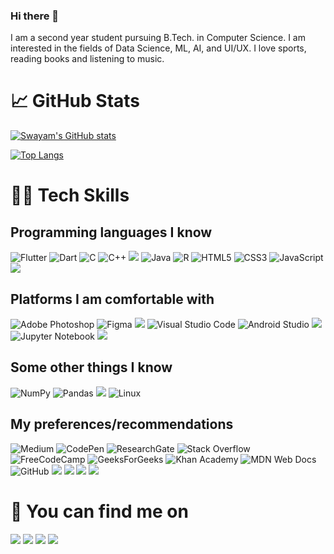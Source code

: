 ### Hi there 👋
I am a second year student pursuing B.Tech. in Computer Science. I am interested in the fields of Data Science, ML, AI, and UI/UX. I love sports, reading books and listening to music. 

# 📈 GitHub Stats 
[![Swayam's GitHub stats](https://github-readme-stats.vercel.app/api?username=SwayamMehta10)](https://github.com/SwayamMehta19/github-readme-stats)

[![Top Langs](https://github-readme-stats.vercel.app/api/top-langs/?username=SwayamMehta10&theme=tokyonight)](https://github.com/SwayamMehta10/github-readme-stats)

# 🧑‍💻 Tech Skills
## Programming languages I know
![Flutter](https://img.shields.io/badge/Flutter-%2302569B.svg?style=for-the-badge&logo=Flutter&logoColor=white)
![Dart](https://img.shields.io/badge/dart-%230175C2.svg?style=for-the-badge&logo=dart&logoColor=white)
![C](https://img.shields.io/badge/c-%2300599C.svg?style=for-the-badge&logo=c&logoColor=white)
![C++](https://img.shields.io/badge/c++-%2300599C.svg?style=for-the-badge&logo=c%2B%2B&logoColor=white)
<img src="https://img.shields.io/badge/Python-FFD43B?style=for-the-badge&logo=python&logoColor=blue">
![Java](https://img.shields.io/badge/java-%23ED8B00.svg?style=for-the-badge&logo=java&logoColor=white)
![R](https://img.shields.io/badge/r-%23276DC3.svg?style=for-the-badge&logo=r&logoColor=white)
![HTML5](https://img.shields.io/badge/html5-%23E34F26.svg?style=for-the-badge&logo=html5&logoColor=white)
![CSS3](https://img.shields.io/badge/css3-%231572B6.svg?style=for-the-badge&logo=css3&logoColor=white)
![JavaScript](https://img.shields.io/badge/javascript-%23323330.svg?style=for-the-badge&logo=javascript&logoColor=%23F7DF1E)
<img src="https://img.shields.io/badge/PLSQL-F80000?style=for-the-badge&logo=oracle&logoColor=black">

## Platforms I am comfortable with
![Adobe Photoshop](https://img.shields.io/badge/adobephotoshop-%2331A8FF.svg?style=for-the-badge&logo=adobephotoshop&logoColor=white)
![Figma](https://img.shields.io/badge/figma-%23F24E1E.svg?style=for-the-badge&logo=figma&logoColor=white)
<img src="https://img.shields.io/badge/Canva-%2300C4CC.svg?&style=for-the-badge&logo=Canva&logoColor=white">
![Visual Studio Code](https://img.shields.io/badge/Visual%20Studio%20Code-0078d7.svg?style=for-the-badge&logo=visual-studio-code&logoColor=white)
![Android Studio](https://img.shields.io/badge/Android%20Studio-3DDC84.svg?style=for-the-badge&logo=android-studio&logoColor=white)
<img src="https://img.shields.io/badge/Tableau-E97627?style=for-the-badge&logo=Tableau&logoColor=white">
![Jupyter Notebook](https://img.shields.io/badge/jupyter-%23FA0F00.svg?style=for-the-badge&logo=jupyter&logoColor=white)
<img src="https://img.shields.io/badge/Colab-F9AB00?style=for-the-badge&logo=googlecolab&color=525252">

## Some other things I know
![NumPy](https://img.shields.io/badge/numpy-%23013243.svg?style=for-the-badge&logo=numpy&logoColor=white)
![Pandas](https://img.shields.io/badge/pandas-%23150458.svg?style=for-the-badge&logo=pandas&logoColor=white)
<img src="https://img.shields.io/badge/Plotly-239120?style=for-the-badge&logo=plotly&logoColor=white">
![Linux](https://img.shields.io/badge/Linux-FCC624?style=for-the-badge&logo=linux&logoColor=black)


## My preferences/recommendations
![Medium](https://img.shields.io/badge/Medium-12100E?style=for-the-badge&logo=medium&logoColor=white)
![CodePen](https://img.shields.io/badge/Codepen-000000?style=for-the-badge&logo=codepen&logoColor=white)
![ResearchGate](https://img.shields.io/badge/ResearchGate-00CCBB?style=for-the-badge&logo=ResearchGate&logoColor=white)
![Stack Overflow](https://img.shields.io/badge/-Stackoverflow-FE7A16?style=for-the-badge&logo=stack-overflow&logoColor=white)
![FreeCodeCamp](https://img.shields.io/badge/Freecodecamp-%23123.svg?&style=for-the-badge&logo=freecodecamp&logoColor=green)
![GeeksForGeeks](https://img.shields.io/badge/GeeksforGeeks-gray?style=for-the-badge&logo=geeksforgeeks&logoColor=35914c)
![Khan Academy](https://img.shields.io/badge/KhanAcademy-%2314BF96.svg?style=for-the-badge&logo=KhanAcademy&logoColor=white)
![MDN Web Docs](https://img.shields.io/badge/MDN_Web_Docs-black?style=for-the-badge&logo=mdnwebdocs&logoColor=white)
![GitHub](https://img.shields.io/badge/github-%23121011.svg?style=for-the-badge&logo=github&logoColor=white)
<img src="https://img.shields.io/badge/Dribbble-EA4C89?style=for-the-badge&logo=dribbble&logoColor=white">
<img src="https://img.shields.io/badge/Pinterest-%23E60023.svg?&style=for-the-badge&logo=Pinterest&logoColor=white">
<img src="https://img.shields.io/badge/-Hackerrank-2EC866?style=for-the-badge&logo=HackerRank&logoColor=whit">
<img src="https://img.shields.io/badge/Kaggle-20BEFF?style=for-the-badge&logo=Kaggle&logoColor=white">

# 📮 You can find me on
<a href="https://www.instagram.com/swayam_mehta_/"><img src="https://img.shields.io/badge/Instagram-E4405F?style=for-the-badge&logo=instagram&logoColor=white"></a>
<a href="https://twitter.com/SwayamMehta10"><img src="https://img.shields.io/badge/Twitter-1DA1F2?style=for-the-badge&logo=twitter&logoColor=white"></a>
<a href="https://www.linkedin.com/in/swayam-mehta-80b287221/"><img src="https://img.shields.io/badge/LinkedIn-0077B5?style=for-the-badge&logo=linkedin&logoColor=white"></a>
<a href="https://codepen.io/samht10"><img src="https://img.shields.io/badge/Codepen-000000?style=for-the-badge&logo=codepen&logoColor=white"></a>
